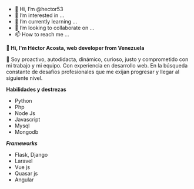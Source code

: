 - 👋 Hi, I’m @hector53
- 👀 I’m interested in ...
- 🌱 I’m currently learning ...
- 💞️ I’m looking to collaborate on ...
- 📫 How to reach me ...

**👋 Hi, I'm Héctor Acosta, web developer from Venezuela**

👀 Soy proactivo, autodidacta, dinámico, curioso, justo y comprometido con mi trabajo y mi equipo. Con experiencia en desarrollo web. En la búsqueda constante de desafíos profesionales que me exijan progresar y llegar al siguiente nivel.

**Habilidades y destrezas**

 - Python
 - Php
 - Node Js
 - Javascript
 - Mysql
 - Mongodb

***Frameworks***

 - Flask, Django
 - Laravel
 - Vue js
 - Quasar js
 - Angular

<!---
hector53/hector53 is a ✨ special ✨ repository because its `README.md` (this file) appears on your GitHub profile.
You can click the Preview link to take a look at your changes.
--->
